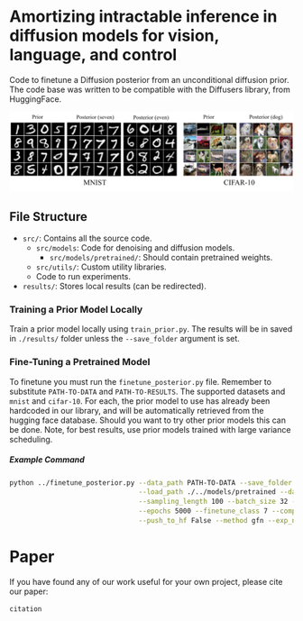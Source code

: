 # Amortizing intractable inference in diffusion models for vision, language, and control
Code to finetune a Diffusion posterior from an unconditional diffusion prior. The code base was written to be compatible with the Diffusers library, from HuggingFace.

![alt text](samples/cls_finetuning_samples.png "Prior Posterior Samples")


## File Structure

- `src/`: Contains all the source code.
  - `src/models`: Code for denoising and diffusion models.
    - `src/models/pretrained/`: Should contain pretrained weights.
  - `src/utils/`: Custom utility libraries.
  - Code to run experiments.
- `results/`: Stores local results (can be redirected).


### Training a Prior Model Locally
Train a prior model locally using `train_prior.py`. The results will be in saved in `./results/` folder unless the `--save_folder` argument is set. 

### Fine-Tuning a Pretrained Model

To finetune you must run the `finetune_posterior.py` file. Remember to substitute `PATH-TO-DATA` and `PATH-TO-RESULTS`. The supported datasets and `mnist` and `cifar-10`. For each, the prior model to use has already been hardcoded in our library, and will be automatically retrieved from the hugging face database. Should you want to try other prior models this can be done. Note, for best results, use prior models trained with large variance scheduling.
##### Example Command
```bash
python ../finetune_posterior.py --data_path PATH-TO-DATA --save_folder PATH-TO-RESULTS \
                                --load_path ./../models/pretrained --dataset mnist --lr 6e-4 \
                                --sampling_length 100 --batch_size 32 --accumulate_gradient_every 1 \
                                --epochs 5000 --finetune_class 7 --compute_fid True --checkpointing True \
                                --push_to_hf False --method gfn --exp_name example_run
```

# Paper

If you have found any of our work useful for your own project, please cite our paper:
```bash
citation
```